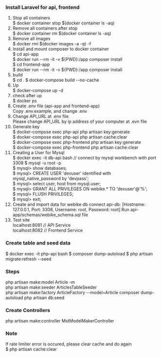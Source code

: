 ### Install Laravel for api, frontend
1. Stop all containers  
    $ docker container stop $(docker container ls -aq)		
2. Remove all containers after stop  
    $ docker container rm $(docker container ls -aq)		
3. Remove all images  
    $ docker rmi $(docker images -a -q) -f		
4. Install and mount composer to docker container  
    $ cd api-app  
    $ docker run --rm -it -v ${PWD}:/app composer install	
    $ cd frontend-app  
    $ docker run --rm -it -v ${PWD}:/app composer install			
5. build  
    $ cd .
    $ docker-compose build --no-cache		
6. Up  
    $ docker-compose up -d  
7. check after up  
    $ docker ps		
8. Create .env file (api-app and frontend-app)  
    Copy .env.example, and change .env
9. Change API_URL at .env file  
    Please change API_URL by ip address of your computer at .evn file
10. Generate key  
    $ docker-compose exec php-api php artisan key:generate  
    $ docker-compose exec php-api php artisan cache:clear  
    $ docker-compose exec php-frontend php artisan key:generate  
    $ docker-compose exec php-frontend php artisan cache:clear  
11. Creating a User for Mysql  
    $ docker exec -it db-api bash   // connect by mysql workbench with port 3308
    $ mysql -u root -p  
    $ mysql> show databases;  
    $ mysql> CREATE USER 'devuser' identified with mysql_native_password by 'devpass';  
    $ mysql> select user, host from mysql.user;  
    $ mysql> GRANT ALL PRIVILEGES ON webike.* TO 'devuser'@'%';  
    $ mysql> FLUSH PRIVILEGES;  
    $ mysql> exit;
12. Create and import data for webike db
    connect api-db: [Hostname: 127.0.0.1, Port: 3308, Username: root, Password: root]
    Run api-app/schemas/webike_schema.sql file
13. Test site  
    localhost:8081 // API Service  
    localhost:8082 // Frontend Service  

### Create table and seed data
$ docker exec -it php-api bash
$ composer dump-autoload
$ php artisan migrate:refresh --seed

### Steps
php artisan make:model Article -m  
php artisan make:seeder ArticlesTableSeeder  
php artisan make:factory ArticleFactory --model=Article
composer dump-autoload
php artisan db:seed

### Create Controllers
php artisan make:controller MstModelMakerController

### Note
If rate limiter error is occured, please clear cache and do again  
$ php artisan cache:clear